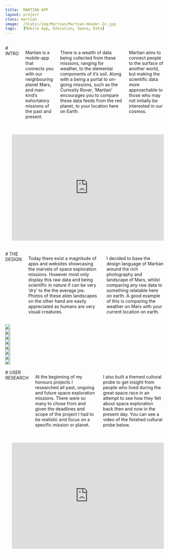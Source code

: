 ```yaml
---
title:  MARTIAN APP
layout: project
class: martian
image:  /Static/img/Martian/Martian-Header-2x.jpg
tags:   [Mobile App, Education, Space, Data]
---
```


<div class="row">
  <div class="two columns">&nbsp;</div>
  <div class="eight columns" markdown="1">
# INTRO

Martian is a mobile-app that connects you with our neighbouring planet Mars, and man-kind’s exhortatory missions of the past and present.

There is a wealth of data being collected from these missions, ranging for weather, to the elemental components of it’s soil. Along with a being a portal to on-going missions, such as the Curiosity Rover, ‘Martian’ encourages you to compare these data feeds from the red planet, to your location here on Earth.

Martian aims to connect people to the surface of another world, but making the scientific data more approachable to those who may not initially be interested in our cosmos.
  </div>
  <div class="two columns">&nbsp;</div>
</div>


<div class="row">
  <div class="two columns">&nbsp;</div>
  <div class="eight columns">
    <div style="margin-bottom:2.5rem"></div>
    <iframe src="https://player.vimeo.com/video/126954206?color=ff9933" width="600" height="338" frameborder="0" webkitallowfullscreen mozallowfullscreen allowfullscreen></iframe>
    </div>
  <div class="two columns">&nbsp;</div>
</div>


<div class="row">
  <div class="two columns">&nbsp;</div>
  <div class="eight columns" markdown="1">
# THE DESIGN

Today there exist a magnitude of apps and websites showcasing the marvels of space exploration missions. However most only display this raw data and being scientific in nature if can be very ‘dry’ to the the average joe. Photos of these alien landscapes on the other hand are easily appreciated as humans are very visual creatures. 

I decided to base the design language of Martian around the rich photography and landscape of Mars, whilst comparing any raw data to something relatable here on earth. A good example of this is comparing the weather on Mars with your current location on earth. 
  </div>
  <div class="two columns">&nbsp;</div>
</div>

<div class="row">
  <div class="six columns">
    <img src="/Static/img/Martian/1.SplashScreen.jpg">
  </div>
  <div class="six columns">
    <img src="/Static/img/Martian/2.Menu.jpg">
  </div>
</div>

<div class="row">
  <div class="six columns">
    <img src="/Static/img/Martian/3.Mars.jpg">
  </div>
  <div class="six columns">
    <img src="/Static/img/Martian/8.Missions.jpg">
  </div>
</div>

<div class="row">
  <div class="six columns">
    <img src="/Static/img/Martian/5.Weather.jpg">
  </div>
  <div class="six columns">
    <img src="/Static/img/Martian/4.Journey.png">
  </div>
</div>

<div class="row">
  <div class="six columns">
    <img src="/Static/img/Martian/7.Panorama.jpg">
  </div>
  <div class="six columns">
    <img src="/Static/img/Martian/6.News.jpg">
  </div>
</div>

<div class="row">
  <div class="two columns">&nbsp;</div>
  <div class="eight columns" markdown="1">
# USER RESEARCH

At the beginning of my honours projects I researched all past, ongoing and future space exploration missions. There were so many to chose from and given the deadlines and scope of the project I had to be realistic and focus on a specific mission or planet.

I also built a themed cultural probe to get insight from people who lived during the great space race in an attempt to see how they felt about space exploration back then and now in the present day. You can see a video of the finished cultural probe below.
  </div>
  <div class="two columns">&nbsp;</div>
</div>


<div class="row">
  <div class="two columns">&nbsp;</div>
  <div class="eight columns">
    <div style="margin-bottom:2.5rem"></div>
    <iframe src="https://player.vimeo.com/video/64818855?color=ff9933" width="600" height="338" frameborder="0" webkitallowfullscreen mozallowfullscreen allowfullscreen></iframe>
    </div>
  <div class="two columns">&nbsp;</div>
</div>
